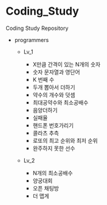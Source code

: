 # Coding_Study
Coding Study Repository

- programmers
  - Lv_1
    - X만큼 간격이 있는 N개의 숫자
    - 숫자 문자열과 영단어
    - K 번째 수
    - 두개 뽑아서 더하기
    - 약수의 개수와 덧셈
    - 최대공약수와 최소공배수
    - 음양더하기
    - 실패율 
    - 핸드폰 번호가리기
    - 콜라츠 추측
    - 로또의 최고 순위와 최저 순위
    - 완주하지 못한 선수

  - Lv_2
    - N개의 최소공배수
    - 양궁대회
    - 오픈 채팅방
    - 더 맵게
